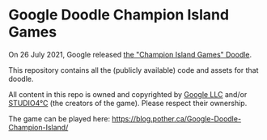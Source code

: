 # Google Doodle Champion Island Games

On 26 July 2021, Google released [the "Champion Island Games" Doodle](https://www.google.com/doodles/doodle-champion-island-games-july-26).

This repository contains all the (publicly available) code and assets for that doodle.

All content in this repo is owned and copyrighted by [Google LLC](https://google.com) and/or [STUDIO4°C](http://www.studio4c.co.jp/) (the creators of the game). Please respect their ownership.

The game can be played here: https://blog.pother.ca/Google-Doodle-Champion-Island/
